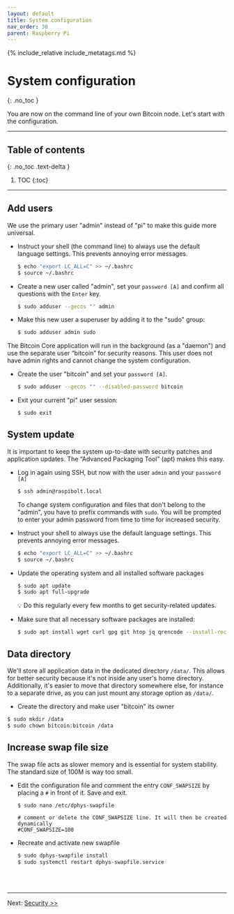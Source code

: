 ```yaml
---
layout: default
title: System configuration
nav_order: 30
parent: Raspberry Pi
---
```

<!-- markdownlint-disable MD014 MD022 MD025 MD033 MD040 -->
{% include_relative include_metatags.md %}

# System configuration
{: .no_toc }

You are now on the command line of your own Bitcoin node.
Let's start with the configuration.


---

## Table of contents
{: .no_toc .text-delta }

1. TOC
{:toc}

---

## Add users

We use the primary user "admin" instead of "pi" to make this guide more universal.

* Instruct your shell (the command line) to always use the default language settings.
  This prevents annoying error messages.

  ```sh
  $ echo "export LC_ALL=C" >> ~/.bashrc
  $ source ~/.bashrc
  ```

* Create a new user called "admin", set your `password [A]` and confirm all questions with the `Enter` key.

  ```sh
  $ sudo adduser --gecos "" admin
  ```

* Make this new user a superuser by adding it to the "sudo" group:

  ```sh
  $ sudo adduser admin sudo
  ```

The Bitcoin Core application will run in the background (as a "daemon") and use the separate user “bitcoin” for security reasons.
This user does not have admin rights and cannot change the system configuration.

* Create the user "bitcoin" and set your `password [A]`.

  ```sh
  $ sudo adduser --gecos "" --disabled-password bitcoin
  ```

* Exit your current "pi" user session:

  ```sh
  $ sudo exit
  ```

## System update

It is important to keep the system up-to-date with security patches and application updates.
The “Advanced Packaging Tool” (apt) makes this easy.

* Log in again using SSH, but now with the user `admin` and  your `password [A]`

  ```sh
  $ ssh admin@raspibolt.local
  ```

  To change system configuration and files that don't belong to the "admin", you have to prefix commands with `sudo`.
  You will be prompted to enter your admin password from time to time for increased security.

* Instruct your shell to always use the default language settings.
  This prevents annoying error messages.

  ```sh
  $ echo "export LC_ALL=C" >> ~/.bashrc
  $ source ~/.bashrc
  ```

* Update the operating system and all installed software packages

  ```sh
  $ sudo apt update
  $ sudo apt full-upgrade
  ```

  💡 Do this regularly every few months to get security-related updates.

* Make sure that all necessary software packages are installed:

  ```sh
  $ sudo apt install wget curl gpg git htop jq qrencode --install-recommends
  ```

## Data directory

We'll store all application data in the dedicated directory `/data/`.
This allows for better security because it's not inside any user's home directory.
Additionally, it's easier to move that directory somewhere else, for instance to a separate drive, as you can just mount any storage option as `/data/`.

* Create the directory and make user "bitcoin" its owner

```sh
$ sudo mkdir /data
$ sudo chown bitcoin:bitcoin /data
```

## Increase swap file size

The swap file acts as slower memory and is essential for system stability.
The standard size of 100M is way too small.

* Edit the configuration file and comment the entry `CONF_SWAPSIZE` by placing a `#` in front of it.
  Save and exit.

  ```sh
  $ sudo nano /etc/dphys-swapfile
  ```
  ```
  # comment or delete the CONF_SWAPSIZE line. It will then be created dynamically
  #CONF_SWAPSIZE=100
  ```

* Recreate and activate new swapfile

  ```sh
  $ sudo dphys-swapfile install
  $ sudo systemctl restart dphys-swapfile.service
  ```

<br /><br />

---

Next: [Security >>](security.md)
